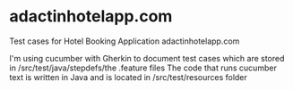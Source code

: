# adactinhotelapp.com
Test cases for Hotel Booking Application adactinhotelapp.com

I'm using cucumber with Gherkin to document test cases which are stored in /src/test/java/stepdefs/the .feature files
The code that runs cucumber text is written in Java and is located in /src/test/resources folder
